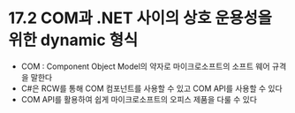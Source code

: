 # 17.2 COM과 .NET 사이의 상호 운용성을 위한 dynamic 형식
* COM :  Component Object Model의 약자로 마이크로소프트의  소프트 웨어 규격을 말한다
* C#은 RCW를 통해 COM 컴포넌트를 사용할 수 있고 COM API를 사용할 수 있다
* COM API를 활용하여 쉽게 마이크로소프트의 오피스 제품을 다룰 수 있다
